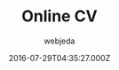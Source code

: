 ---
layout: JamstackTheme
title: Online CV
github: https://github.com/sharu725/online-cv
demo: https://webjeda.com/online-cv/
author: webjeda
ssg: Jekyll
date: 2016-07-29T04:35:27.000Z
description: A minimal Jekyll Theme to host your resume (CV)
stale: false
---